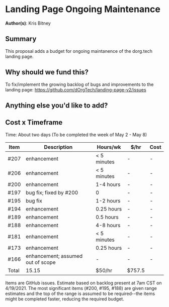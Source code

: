 # Landing Page Ongoing Maintenance

**Author(s)**: Kris Bitney

## Summary

This proposal adds a budget for ongoing maintanence of the dorg.tech landing page.

## Why should we fund this?

To fix/implement the growing backlog of bugs and improvements to the landing page: https://github.com/dOrgTech/landing-page-v2/issues

## Anything else you'd like to add?


## Cost x Timeframe

Time: About two days (To be completed the week of May 2 - May 8)

 Item | Description | Hours/wk | $/hr | Cost 
 ------------ | ------------- | ------------- | ------------- | -------------
#207|enhancement|< 5 minutes|-|-
#206|enhancement|< 5 minutes|-|-
#200|enhancement|1-4 hours|-|-
#197|bug fix; fixed by #200|0|-|-
#195|bug fix|1-2 hours|-|-
#194|enhancement|0.25 hours|-|-
#189|enhancement|0.5 hours|-|-
#188|enhancement|4-8 hours|-|-
#181|enhancement|< 5 minutes|-|-
#173|enhancement|0.25 hours|-|-
#166|enhancement; assumed out of scope|-|-|-
 | Total | 15.15 | $50/hr | $757.5 

Items are GitHub issues. Estimate based on backlog present at 7am CST on 4/19/2021. The most significant items (#200, #195, #188) are given range estimates and the top of the range is assumed to be required--the items might be completed faster, reducing the required budget.
